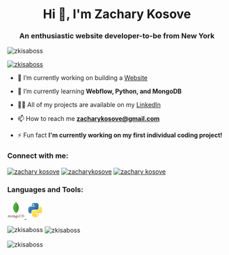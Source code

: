 <h1 align="center">Hi 👋, I'm Zachary Kosove</h1>
<h3 align="center">An enthusiastic website developer-to-be from New York</h3>

<p align="left"> <img src="https://komarev.com/ghpvc/?username=zkisaboss&label=Profile%20views&color=0e75b6&style=flat" alt="zkisaboss" /> </p>

<p align="left"> <a href="https://github.com/ryo-ma/github-profile-trophy"><img src="https://github-profile-trophy.vercel.app/?username=zkisaboss" alt="zkisaboss" /></a> </p>

- 🔭 I’m currently working on building a [Website](https://github.com/zkisaboss/Food-App)

- 🌱 I’m currently learning **Webflow, Python, and MongoDB**

- 👨‍💻 All of my projects are available on my [LinkedIn](https://www.linkedin.com/in/zachary-kosove-2605b7260/)

- 📫 How to reach me **zacharykosove@gmail.com**

- ⚡ Fun fact **I'm currently working on my first individual coding project!**

<h3 align="left">Connect with me:</h3>
<p align="left">
<a href="https://linkedin.com/in/zachary kosove" target="blank"><img align="center" src="https://raw.githubusercontent.com/rahuldkjain/github-profile-readme-generator/master/src/images/icons/Social/linked-in-alt.svg" alt="zachary kosove" height="30" width="40" /></a>
<a href="https://instagram.com/zacharykosove" target="blank"><img align="center" src="https://raw.githubusercontent.com/rahuldkjain/github-profile-readme-generator/master/src/images/icons/Social/instagram.svg" alt="zacharykosove" height="30" width="40" /></a>
<a href="https://www.youtube.com/c/zachary kosove" target="blank"><img align="center" src="https://raw.githubusercontent.com/rahuldkjain/github-profile-readme-generator/master/src/images/icons/Social/youtube.svg" alt="zachary kosove" height="30" width="40" /></a>
</p>

<h3 align="left">Languages and Tools:</h3>
<p align="left"> <a href="https://www.mongodb.com/" target="_blank" rel="noreferrer"> <img src="https://raw.githubusercontent.com/devicons/devicon/master/icons/mongodb/mongodb-original-wordmark.svg" alt="mongodb" width="40" height="40"/> </a> <a href="https://www.python.org" target="_blank" rel="noreferrer"> <img src="https://raw.githubusercontent.com/devicons/devicon/master/icons/python/python-original.svg" alt="python" width="40" height="40"/> </a> </p>

<p><img align="left" src="https://github-readme-stats.vercel.app/api/top-langs?username=zkisaboss&show_icons=true&locale=en&layout=compact" alt="zkisaboss" /></p>

<p>&nbsp;<img align="center" src="https://github-readme-stats.vercel.app/api?username=zkisaboss&show_icons=true&locale=en" alt="zkisaboss" /></p>

<p><img align="center" src="https://github-readme-streak-stats.herokuapp.com/?user=zkisaboss&" alt="zkisaboss" /></p>
